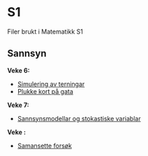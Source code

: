 # S1
 Filer brukt i Matematikk S1

## Sannsyn
**Veke 6:** 
- [Simulering av terningar](https://github.com/lektorodd/S1/blob/main/SimuleringAvTerningkast.ipynb)
- [Plukke kort på gata](https://github.com/lektorodd/S1/blob/main/PlukkeKortP%C3%A5Gata-simulering.ipynb)

**Veke 7:** 
- [Sannsynsmodellar og stokastiske variablar](https://github.com/lektorodd/S1/blob/main/SannsynsmodellarOgStokastiskeVariablar.ipynb)


**Veke :**
- [Samansette forsøk](https://github.com/lektorodd/S1/blob/main/SamansetteFors%C3%B8k.ipynb)
